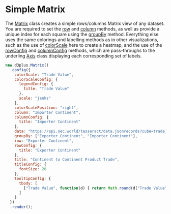 # Simple Matrix

The [Matrix](http://d3plus.org/docs/#Matrix) class creates a simple rows/columns Matrix view of any dataset. You are required to set the [row](http://d3plus.org/docs/#Matrix.row) and [column](http://d3plus.org/docs/#Matrix.column) methods, as well as provide a unique index for each square using the [groupBy](http://d3plus.org/docs/#Viz.groupBy) method. Everything else uses the same colorings and labelling methods as in other visualizations, such as the use of [colorScale](http://d3plus.org/docs/#Viz.colorScale) here to create a heatmap, and the use of the [rowConfig](http://d3plus.org/docs/#Matrix.rowConfig) and [columnConfig](http://d3plus.org/docs/#Matrix.columnConfig) methods, which are pass-throughs to the underling [Axis](http://d3plus.org/docs/#Axis) class displaying each corresponding set of labels.

```js
new d3plus.Matrix()
  .config({
    colorScale: "Trade Value",
    colorScaleConfig: {
      legendConfig: {
        title: "Trade Value"
      },
      scale: "jenks"
    },
    colorScalePosition: "right",
    column: "Importer Continent",
    columnConfig: {
      title: "Importer Continent"
    },
    data: "https://api.oec.world/tesseract/data.jsonrecords?cube=trade_i_baci_a_17&drilldowns=Year,Exporter+Continent,Importer+Continent&measures=Trade+Value&Year=2018",
    groupBy: ["Exporter Continent", "Importer Continent"],
    row: "Exporter Continent",
    rowConfig: {
      title: "Exporter Continent"
    },
    title: "Continent to Continent Product Trade",
    titleConfig: {
      fontSize: 20
    },
    tooltipConfig: {
      tbody: [
        ["Trade Value", function(d) { return Math.round(d["Trade Value"]) }]
      ]
    }
  })
  .render();
```
